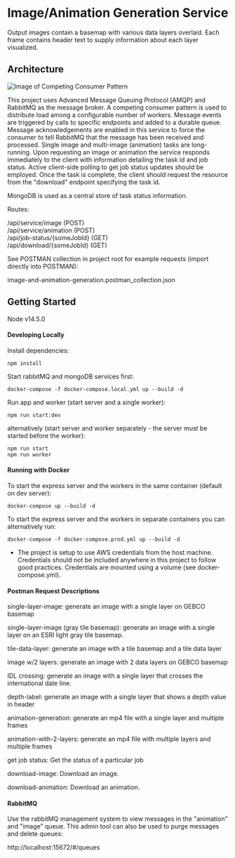 # Image/Animation Generation Service

Output images contain a basemap with various data layers overlaid. Each frame contains header text to supply
information about each layer visualized.

## Architecture

![Image of Competing Consumer Pattern](https://miro.medium.com/max/664/0*ykyMN4e7221uqmLl.png)

This project uses Advanced Message Queuing Protocol (AMQP) and RabbitMQ as the message broker.
A competing consumer pattern is used to distribute load among a configurable number of workers.
Message events are triggered by calls to specific endpoints and added to a durable queue. Message
acknowledgements are enabled in this service to force the consumer to tell RabbitMQ that the message
has been received and processed. Single image and multi-image (animation) tasks are long-running.
Upon requesting an image or animation the service responds immediately to the client with information
detailing the task id and job status. Active client-side polling to get job status updates should be
employed. Once the task is complete, the client should request the resource from the "download" endpoint
specifying the task id.

MongoDB is used as a central store of task status information.

Routes:

/api/service/image (POST)<br>
/api/service/animation (POST)<br>
/api/job-status/{someJobId} (GET)<br>
/api/download/{someJobId} (GET)<br>

See POSTMAN collection in project root for example requests (import directly into POSTMAN):<br>

image-and-animation-generation.postman_collection.json

## Getting Started

Node v14.5.0

#### Developing Locally

Install dependencies:
```
npm install
```

Start rabbitMQ and mongoDB services first:<br>
```
docker-compose -f docker-compose.local.yml up --build -d
```

Run app and worker (start server and a single worker):
```
npm run start:dev
```

alternatively (start server and worker separately - the server must be started before the worker):<br>
```
npm run start
npm run worker
```

#### Running with Docker
To start the express server and the workers in the same container (default on dev server):<br>
```
docker-compose up --build -d
```

To start the express server and the workers in separate containers you can alternatively run:<br>
```
docker-compose -f docker-compose.prod.yml up --build -d
```

* The project is setup to use AWS credentials from the host machine. Credentials should not be included anywhere in
this project to follow good practices. Credentials are mounted using a volume (see docker-compose.yml).

#### Postman Request Descriptions

single-layer-image: generate an image with a single layer on GEBCO basemap<br>

single-layer-image (gray tile basemap): generate an image with a single layer on an ESRI light gray tile basemap.<br>

tile-data-layer: generate an image with a tile basemap and a tile data layer<br>

image w/2 layers: generate an image with 2 data layers on GEBCO basemap<br>

IDL crossing: generate an image with a single layer that crosses the international date line.<br>

depth-label: generate an image with a single layer that shows a depth value in header<br>

animation-generation: generate an mp4 file with a single layer and multiple frames<br>

animation-with-2-layers: generate an mp4 file with multiple layers and multiple frames<br>

get job status: Get the status of a particular job<br>

download-image: Download an image.<br>

download-animation: Download an animation.<br>


#### RabbitMQ
Use the rabbitMQ management system to view messages in the "animation" and "image" queue.
This admin tool can also be used to purge messages and delete queues:<br>

http://localhost:15672/#/queues



